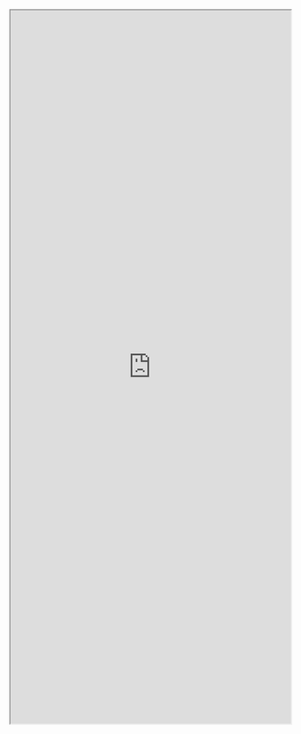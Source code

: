 <iframe height=1280 width=100% padding= 0 0 margins= 0 0 src="https://www.dndbeyond.com/characters/86818137/fDmn03">